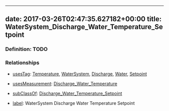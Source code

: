 
---
date: 2017-03-26T02:47:35.627182+00:00
title: WaterSystem_Discharge_Water_Temperature_Setpoint
---
### Definition: TODO

### Relationships

* [usesTag](https://brickschema.org/schema/1.0/BrickFrame#usesTag): [Temperature](https://brickschema.org/schema/1.0/BrickTag#Temperature), [WaterSystem](https://brickschema.org/schema/1.0/BrickTag#WaterSystem), [Discharge](https://brickschema.org/schema/1.0/BrickTag#Discharge), [Water](https://brickschema.org/schema/1.0/BrickTag#Water), [Setpoint](https://brickschema.org/schema/1.0/BrickTag#Setpoint)

* [usesMeasurement](https://brickschema.org/schema/1.0/BrickFrame#usesMeasurement): [Discharge_Water_Temperature](https://brickschema.org/schema/1.0/Brick#Discharge_Water_Temperature)

* [subClassOf](http://www.w3.org/2000/01/rdf-schema#subClassOf): [Discharge_Water_Temperature_Setpoint](https://brickschema.org/schema/1.0/Brick#Discharge_Water_Temperature_Setpoint)

* [label](http://www.w3.org/2000/01/rdf-schema#label): WaterSystem Discharge Water Temperature Setpoint
